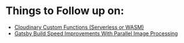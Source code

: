 # Things to Follow up on:

- [Cloudinary Custom Functions (Serverless or WASM)](https://cloudinary.com/documentation/custom_functions)
- [Gatsby Build Speed Improvements With Parallel Image Processing](https://www.netlify.com/blog/2020/02/25/gatsby-build-speed-improvements-with-parallel-image-processing)
